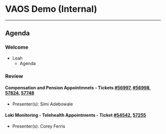 # VAOS Demo (Internal) 

---

## Agenda

### Welcome

- Leah 
  - Agenda

### Review 

#### Compensation and Pension Appointmnets - Tickets [#56997](https://app.zenhub.com/workspaces/vaos-team-603fdef281af6500110a1691/issues/gh/department-of-veterans-affairs/va.gov-team/56997), [#56998](https://app.zenhub.com/workspaces/vaos-team-603fdef281af6500110a1691/issues/gh/department-of-veterans-affairs/va.gov-team/56998), [57824](https://app.zenhub.com/workspaces/vaos-team-603fdef281af6500110a1691/issues/gh/department-of-veterans-affairs/va.gov-team/57824), [57748](https://app.zenhub.com/workspaces/vaos-team-603fdef281af6500110a1691/issues/gh/department-of-veterans-affairs/va.gov-team/57748)
  - Presenter(s): Simi Adebowale  

#### Loki Monitoring - Telehealth Appointments - Ticket [#54542](https://app.zenhub.com/workspaces/vaos-team-603fdef281af6500110a1691/issues/gh/department-of-veterans-affairs/va.gov-team/54542), [57255](https://app.zenhub.com/workspaces/vaos-team-603fdef281af6500110a1691/issues/gh/department-of-veterans-affairs/va.gov-team/57255)
  - Presenter(s): Corey Ferris  





